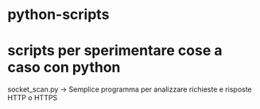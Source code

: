 # python-scripts
# scripts per sperimentare cose a caso con python
socket_scan.py -> Semplice programma per analizzare richieste e risposte HTTP o HTTPS
